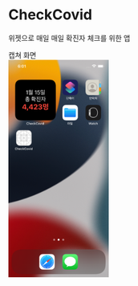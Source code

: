 # CheckCovid
위젯으로 매일 매일 확진자 체크를 위한 앱

캡쳐 화면  
<img src="./screenshots/widget_screenshot.png" width="200px" title="screenshot"/>
